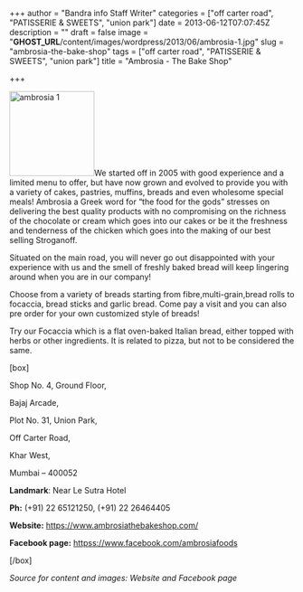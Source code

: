 +++
author = "Bandra info Staff Writer"
categories = ["off carter road", "PATISSERIE &amp; SWEETS", "union park"]
date = 2013-06-12T07:07:45Z
description = ""
draft = false
image = "__GHOST_URL__/content/images/wordpress/2013/06/ambrosia-1.jpg"
slug = "ambrosia-the-bake-shop"
tags = ["off carter road", "PATISSERIE &amp; SWEETS", "union park"]
title = "Ambrosia - The Bake Shop"

+++


<p><a href="https://i0.wp.com/bandra.info/wp-content/uploads/2013/06/ambrosia-1.jpg?ssl=1"><img loading="lazy" class="size-thumbnail wp-image-2898 alignright" alt="ambrosia 1" src="https://i0.wp.com/bandra.info/wp-content/uploads/2013/06/ambrosia-1.jpg?resize=150%2C150&#038;ssl=1" width="150" height="150" srcset="https://i0.wp.com/bandra.info/wp-content/uploads/2013/06/ambrosia-1.jpg?resize=150%2C150&amp;ssl=1 150w, https://i0.wp.com/bandra.info/wp-content/uploads/2013/06/ambrosia-1.jpg?zoom=2&amp;resize=150%2C150&amp;ssl=1 300w" sizes="(max-width: 150px) 100vw, 150px" data-recalc-dims="1" /></a>We started off in 2005 with good experience and a limited menu to offer, but have now grown and evolved to provide you with a variety of cakes, pastries, muffins, breads and even wholesome special meals! Ambrosia a Greek word for &#8220;the food for the gods&#8221; stresses on delivering the best quality products with no compromising on the richness of the chocolate or cream which goes into our cakes or be it the freshness and tenderness of the chicken which goes into the making of our best selling Stroganoff.</p>
<p>Situated on the main road, you will never go out disappointed with your experience with us and the smell of freshly baked bread will keep lingering around when you are in our company!</p>
<p>Choose from a variety of breads starting from fibre,multi-grain,bread rolls to focaccia, bread sticks and garlic bread. Come pay a visit and you can also pre order for your own customized style of breads!</p>
<p>Try our Focaccia which is a flat oven-baked Italian bread, either topped with herbs or other ingredients. It is related to pizza, but not to be considered the same.</p>
<p>[box]</p>
<p>Shop No. 4, Ground Floor,</p>
<p>Bajaj Arcade,</p>
<p>Plot No. 31, Union Park,</p>
<p>Off Carter Road,</p>
<p>Khar West,</p>
<p>Mumbai &#8211; 400052</p>
<p><strong>Landmark</strong>: Near Le Sutra Hotel</p>
<p><strong>Ph:</strong> (+91) 22 65121250, (+91) 22 26464405</p>
<p><strong>Website:</strong> <a href="https://www.ambrosiathebakeshop.com/">https://www.ambrosiathebakeshop.com/</a></p>
<p><strong>Facebook page:</strong> <a href="httpss://www.facebook.com/ambrosiafoods">httpss://www.facebook.com/ambrosiafoods</a></p>
<p>[/box]</p>
<p><em>Source for content and images: Website and Facebook page</em></p>



